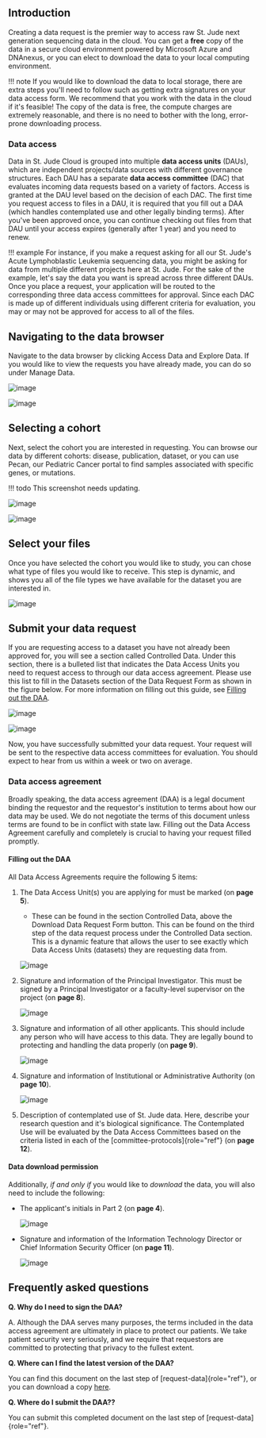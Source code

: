 ## Introduction

Creating a data request is the premier way to access raw St. Jude next 
generation sequencing data in the cloud. You can get a **free** copy of 
the data in a secure cloud environment powered by Microsoft Azure and 
DNAnexus, or you can elect to download the data to your local computing 
environment.

!!! note
    If you would like to download the data to local storage, there are
    extra steps you'll need to follow such as getting extra signatures
    on your data access form. We recommend that you work with the data
    in the cloud if it's feasible! The copy of the data is free, the 
    compute charges are extremely reasonable, and there is no need
    to bother with the long, error-prone downloading process.

### Data access

Data in St. Jude Cloud is grouped into multiple **data access units** (DAUs),
which are independent projects/data sources with different governance structures. 
Each DAU has a separate **data access committee** (DAC) that evaluates incoming 
data requests based on a variety of factors. Access is granted at the DAU level
based on the decision of each DAC. The first time you request access to files in 
a DAU, it is required that you fill out a DAA (which handles contemplated use and
other legally binding terms). After you've been approved once, you can continue
checking out files from that DAU until your access expires (generally after 
1 year) and you need to renew.

!!! example
    For instance, if you make a request asking for all our St. Jude's Acute 
    Lymphoblastic Leukemia sequencing data, you might be asking for data from 
    multiple different projects here at St. Jude. For the sake of the example,
    let's say the data you want is spread across three different DAUs. Once
    you place a request, your application will be routed to the corresponding
    three data access committees for approval. Since each DAC is made up of
    different individuals using different criteria for evaluation, you may or
    may not be approved for access to all of the files.

## Navigating to the data browser

Navigate to the data browser by clicking Access Data and Explore
Data. If you would like to view the requests you have already made, you
can do so under Manage Data.

![image](../../images/guides/data/data-request-1.png)

![image](../../images/guides/data/data-request-2.png)

## Selecting a cohort

Next, select the cohort you are interested in requesting. You can
browse our data by different cohorts: disease, publication, dataset, or
you can use Pecan, our Pediatric Cancer portal to find samples
associated with specific genes, or mutations. 

!!! todo
    This screenshot needs updating.

![image](../../images/guides/data/data-request-3.png)

![image](../../images/guides/data/data-request-4.png)

## Select your files

Once you have selected the cohort you would like to study, you can chose what
type of files you would like to receive. This step is dynamic, and shows
you all of the file types we have available for the dataset you are
interested in.

![image](../../images/guides/data/data-request-5.png)

## Submit your data request

If you are requesting access to a dataset you have not already been approved for, 
you will see a section called Controlled Data. Under this section, there is a bulleted list
that indicates the Data Access Units you need to request access to through our data
access agreement. Please use this list to fill in the Datasets section of the Data Request
Form as shown in the figure below. For more information on filling out this guide,
see [Filling out the DAA](data-access-agreement.md#filling-out-the-daa).

![image](../../images/guides/data/data-request-6.png)

![image](../../images/guides/data/data-request-7.png)

Now, you have successfully submitted your data request. Your request
will be sent to the respective data access committees for evaluation.
You should expect to hear from us within a week or two on average. 

### Data access agreement

Broadly speaking, the data access agreement (DAA) is a legal document
binding the requestor and the requestor's institution to terms about
how our data may be used. We do not negotiate the terms of this document
unless terms are found to be in conflict with state law. Filling out the
Data Access Agreement carefully and completely is crucial to having your
request filled promptly.

#### Filling out the DAA

All Data Access Agreements require the following 5 items:

1. The Data Access Unit(s) you are applying for must be marked (on **page 5**).
    * These can be found in the section Controlled Data, above the Download Data Request
      Form button. This can be found on the third step of the data request
      process under the Controlled Data section. This is a dynamic feature
      that allows the user to see exactly which Data Access Units (datasets)
      they are requesting data from.

     ![image](../../images/guides/data/dau-1.png)

2. Signature and information of the Principal Investigator. This must be
signed by a Principal Investigator or a faculty-level supervisor on the
project (on **page 8**).

    ![image](../../images/guides/data/daa-2.png)

3. Signature and information of all other applicants. This should
include any person who will have access to this data. They are legally
bound to protecting and handling the data properly (on **page 9**).

    ![image](../../images/guides/data/daa-1.png)

4. Signature and information of Institutional or Administrative
Authority (on **page 10**).

    ![image](../../images/guides/data/daa-4.png)

5. Description of contemplated use of St. Jude data. Here, describe your
research question and it's biological significance. The Contemplated
Use will be evaluated by the Data Access Committees based on the
criteria listed in each of the [committee-protocols]{role="ref"} (on **page 12**).

#### Data download permission

Additionally, *if and only if* you would like to *download* the data,
you will also need to include the following:

* The applicant's initials in Part 2 (on **page 4**).

    ![image](../../images/guides/data/daa-5.png)

* Signature and information of the Information Technology Director or
Chief Information Security Officer (on **page 11**).

    ![image](../../images/guides/data/daa-6.png)

## Frequently asked questions

**Q. Why do I need to sign the DAA?**

A. Although the DAA serves many purposes, the terms included in the data access
agreement are ultimately in place to protect our patients. We take
patient security very seriously, and we require that requestors are
committed to protecting that privacy to the fullest extent.

**Q. Where can I find the latest version of the DAA?**

You can find this document on the last step of
[request-data]{role="ref"}, or you can download a copy
[here](https://platform.stjude.cloud/access_form).

**Q. Where do I submit the DAA??**

You can submit this completed document on the last step of
[request-data]{role="ref"}.
